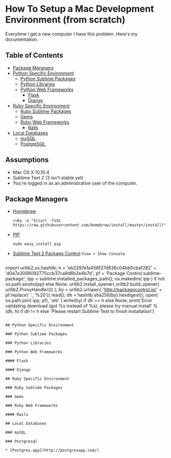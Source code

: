 # How To Setup a Mac Development Environment (from scratch)

Everytime I get a new computer I have this problem. Here's my documentation.

## Table of Contents
* [Package Managers](#package-managers)
* [Python Specific Environment](#python-specific-environment)
  * [Python Sublime Packages](#python-sublime-packages)
  * [Python Libraries](#python-libraries)
  * [Python Web Frameworks](#python-web-frameworks)
    * [Flask](#flask)
    * [Django](#django)
* [Ruby Specific Environment](#ruby-specific-environment)
  * [Ruby Sublime Packages](#ruby-sublime-packages)
  * [Gems](#gems)
  * [Ruby Web Frameworks](#ruby-web-frameworks)
    * [Rails](#rails)
* [Local Databases](#local-databases)
  * [mySQL](#mysql)
  * [PostgreSQL](#postgresql)

## Assumptions

* Mac OS X 10.10.4
* Sublime Text 2 (3 isn't stable yet)
* You're logged in as an administrative user of the computer.

## Package Managers

* [Homebrew](http://brew.sh/)

   ```ruby -e "$(curl -fsSL https://raw.githubusercontent.com/Homebrew/install/master/install)"```
* [PIP](https://pip.pypa.io/en/latest/installing.html)

   ```sudo easy_install pip```
* [Sublime Text 2 Package Control](https://packagecontrol.io/installation#st2) `View > Show Console`

   ```bash
import urllib2,os,hashlib; h = 'eb2297e1a458f27d836c04bb0cbaf282' + 'd0e7a3098092775ccb37ca9d6b2e4b7d'; pf = 'Package Control.sublime-package'; ipp = sublime.installed_packages_path(); os.makedirs( ipp ) if not os.path.exists(ipp) else None; urllib2.install_opener( urllib2.build_opener( urllib2.ProxyHandler()) ); by = urllib2.urlopen( 'http://packagecontrol.io/' + pf.replace(' ', '%20')).read(); dh = hashlib.sha256(by).hexdigest(); open( os.path.join( ipp, pf), 'wb' ).write(by) if dh == h else None; print('Error validating download (got %s instead of %s), please try manual install' % (dh, h) if dh != h else 'Please restart Sublime Text to finish installation')
```

## Python Specific Environment

### Python Sublime Packages

### Python Libraries

### Python Web Frameworks

#### Flask

#### Django

## Ruby Specific Environment

### Ruby Sublime Packages

### Gems

### Ruby Web Frameworks

#### Rails

## Local Databases

### mySQL

### Postgresql

* [Postgres.app](http://postgresapp.com/)

